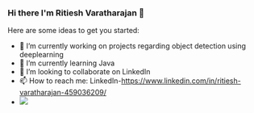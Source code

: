 ### Hi there I'm Ritiesh Varatharajan 👋



Here are some ideas to get you started:

- 🔭 I’m currently working on projects regarding object detection using deeplearning
- 🌱 I’m currently learning Java
- 👯 I’m looking to collaborate on LinkedIn
- 📫 How to reach me: LinkedIn-https://www.linkedin.com/in/ritiesh-varatharajan-459036209/
- <img src="https://github-readme-stats.vercel.app/api?username=ritiesh&&show_icons=true&title_color=ffffff&icon_color=bb2acf&text_color=daf7dc&bg_color=151515">

